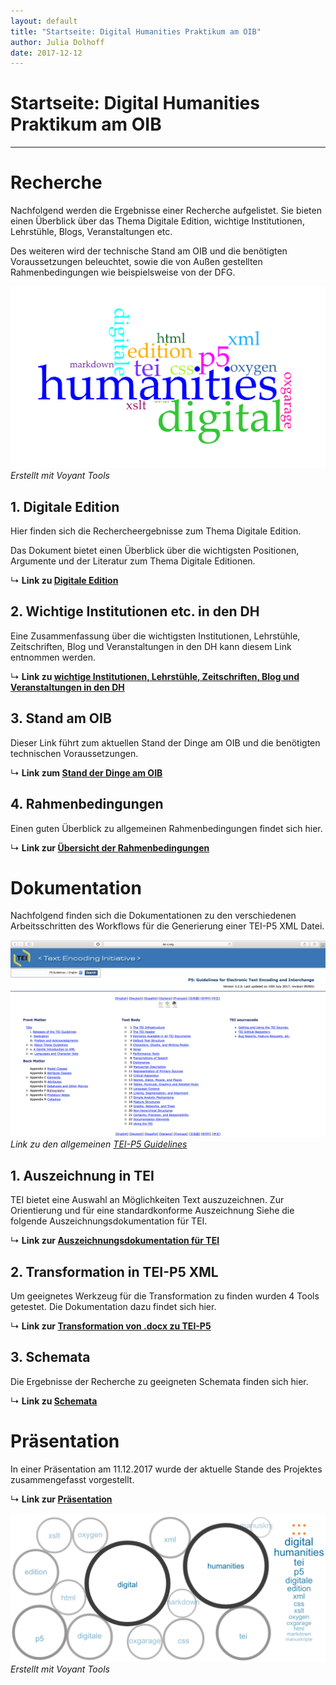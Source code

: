 ```yaml
---
layout: default
title: "Startseite: Digital Humanities Praktikum am OIB"
author: Julia Dolhoff
date: 2017-12-12
---
```


# Startseite: Digital Humanities Praktikum am OIB

---

# Recherche

Nachfolgend werden die Ergebnisse einer Recherche aufgelistet. Sie bieten einen Überblick über das Thema Digitale Edition, wichtige Institutionen, Lehrstühle, Blogs, Veranstaltungen etc.

Des weiteren wird der technische Stand am OIB und die benötigten Voraussetzungen beleuchtet, sowie die von Außen gestellten Rahmenbedingungen wie beispielsweise von der DFG.

![Alt-Text](assets/images/voyant_dh.png)
*Erstellt mit Voyant Tools*

## 1. Digitale Edition
Hier finden sich die Rechercheergebnisse zum Thema Digitale Edition.

Das Dokument bietet einen Überblick über die wichtigsten Positionen, Argumente und der Literatur zum Thema Digitale Editionen.

&#8627; **Link zu [Digitale Edition](pages/digitale_edition)**


## 2. Wichtige Institutionen etc. in den DH
Eine Zusammenfassung über die wichtigsten Institutionen, Lehrstühle, Zeitschriften, Blog und Veranstaltungen in den DH kann diesem Link entnommen werden.

&#8627; **Link zu [wichtige Institutionen, Lehrstühle, Zeitschriften, Blog und Veranstaltungen in den DH](pages/institutionen_lehrstuhl_DH)**

## 3. Stand am OIB
Dieser Link führt zum aktuellen Stand der Dinge am OIB und die benötigten technischen Voraussetzungen.

&#8627; **Link zum [Stand der Dinge am OIB](pages/stand_oib)**

## 4. Rahmenbedingungen
Einen guten Überblick zu allgemeinen Rahmenbedingungen findet sich hier.

&#8627; **Link zur [Übersicht der Rahmenbedingungen](pages/rahmenbedingungen)**


# Dokumentation

Nachfolgend finden sich die Dokumentationen zu den verschiedenen Arbeitsschritten des Workflows für die Generierung einer TEI-P5 XML Datei.

![Alt-Text](assets/images/TEI-Guidelines.png)
*Link zu den allgemeinen [TEI-P5 Guidelines](http://www.tei-c.org/release/doc/tei-p5-doc/en/html/)*

## 1. Auszeichnung in TEI

TEI bietet eine Auswahl an Möglichkeiten Text auszuzeichnen. Zur Orientierung und für eine standardkonforme Auszeichnung Siehe die folgende Auszeichnungsdokumentation für TEI.

&#8627; **Link zur [Auszeichnungsdokumentation für TEI](pages/Auszeichnung-in-TEI)**

## 2. Transformation in TEI-P5 XML

Um geeignetes Werkzeug für die Transformation zu finden wurden 4 Tools getestet. Die Dokumentation dazu findet sich hier.

&#8627; **Link zur [Transformation von .docx zu TEI-P5](pages/transformation_docxToTei)**


## 3. Schemata
Die Ergebnisse der Recherche zu geeigneten Schemata finden sich hier.

&#8627; **Link zu [Schemata](pages/recherche_schemata)**


# Präsentation

In einer Präsentation am 11.12.2017 wurde der aktuelle Stande des Projektes zusammengefasst vorgestellt.

&#8627; **Link zur [Präsentation]()**

![Alt-Text](assets/images/voyant_dh2.png)
*Erstellt mit Voyant Tools*
